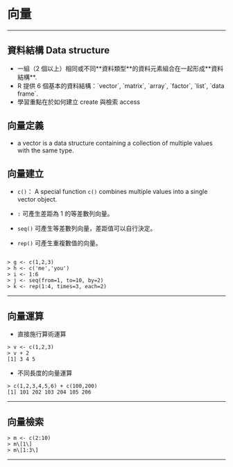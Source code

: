 # 向量

---

## 資料結構 Data structure

* 一組（2 個以上）相同或不同\*\*資料類型\*\*的資料元素組合在一起形成\*\*資料結構\*\*.
* R 提供 6 個基本的資料結構：\`vector\`, \`matrix\`, \`array\`, \`factor\`, \`list\`, \`data frame\`.
* 學習重點在於如何建立 create 與檢索 access

## 向量定義

* a vector is a data structure containing a collection of multiple values with the same type.

## 向量建立

* `c()`： A special function `c()` combines multiple values into a single vector object.

* `:` 可產生差距為 1 的等差數列向量。

* `seq()` 可產生等差數列向量，差距值可以自行決定。

* `rep()` 可產生重複數值的向量。


```

> g <- c(1,2,3)
> h <- c('me','you')
> i <- 1:6
> j <- seq(from=1, to=10, by=2)
> k <- rep(1:4, times=3, each=2)
```



---

## 向量運算

* 直接施行算術運算

```
> v <- c(1,2,3) 
> v + 2
[1] 3 4 5
```

* 不同長度的向量運算

```
> c(1,2,3,4,5,6) + c(100,200) 
[1] 101 202 103 204 105 206
```

---

## 向量檢索

```
> m <- c(2:10)
> m\[1\]
> m\[1:3\]
```

---


